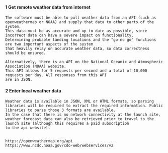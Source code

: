 #### 1   Get remote weather data from internet<br>
	The software must be able to pull weather data from an API (such as openweathermap or NOAA) and supply that data to other parts of the system. 
    This data must be as accurate and up to date as possible, since incorrect data can have a severe impact on functionality. 
    Determining probable landing locations and the "go no go" functions are two important aspects of the system 
    that heavily relay on accurate weather data, so data correctness should be ensured. 
    
    Alternatively, there is an API on the National Oceanic and Atmospheric Association (NOAA) website. 
    This API allows for 5 requests per second and a total of 10,000 requests per day. All responses from this API
    are in JSON. 
    
#### 2   Enter local weather data<br>
	Weather data is available in JSON, XML or HTML formats, so parsing libraries will be required to extract the required information. Public libraries to parse those 3 formats are available.  
    In the case that there is no network connectivity at the launch site, weather forecast data can also be retrieved prior to travel to the launch site (although this requires a paid subscription
    to the api website).
    
    
    https://openweathermap.org/api 
    https://www.ncdc.noaa.gov/cdo-web/webservices/v2

